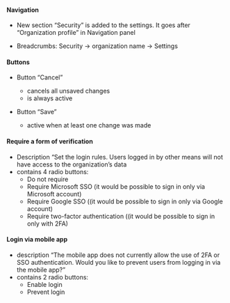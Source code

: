 
#### Navigation

* New section “Security” is added to the settings. It goes after “Organization profile” in Navigation panel

* Breadcrumbs: Security → organization name → Settings

#### Buttons

* Button “Cancel”
	* cancels all unsaved changes
	- is always active

* Button “Save”
	- active when at least one change was made

#### Require a form of verification

- Description “Set the login rules. Users logged in by other means will not have access to the organization’s data
- contains 4 radio buttons:
    - Do not require
    - Require Microsoft SSO (it would be possible to sign in only via Microsoft account)
    - Require Google SSO ((it would be possible to sign in only via Google account)
    - Require two-factor authentication ((it would be possible to sign in only with 2FA)

#### Login via mobile app

- description “The mobile app does not currently allow the use of 2FA or SSO authentication. Would you like to prevent users from logging in via the mobile app?”
- contains 2 radio buttons:
    - Enable login
    - Prevent login
